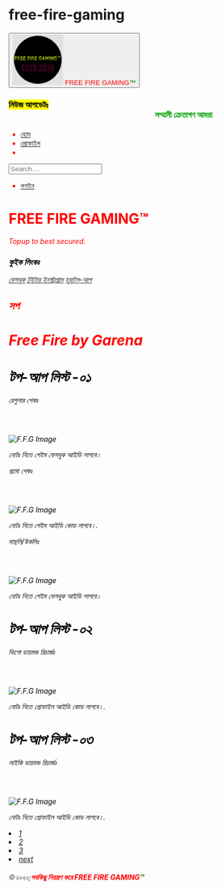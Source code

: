 # free-fire-gaming
<!doctype html><html lang="en"><head><meta charset="utf-8">
 <title>Free Fire Gaming/home.html</title>
 <meta name="viewport" content="width=device-width, initial-scale=1">
 <link rel="stylesheet" type="text/css" href="bootstrap/css/bootstrap.css">
 <!-- Optional Bootstrap theme -->
 <link rel="stylesheet" href="bootstrap/css/bootstrap-theme.css">
<title>Page Title</title>
<meta charset="UTF-8">
<meta name="viewport" content="width=device-width, initial-scale=1">
<style>
* {
  box-sizing: border-box;
}

/* Style the body */
body {
  font-family: Arial, Helvetica, sans-serif;
  margin: 0;
}

/* Header/logo Title */
.header {
  
  padding: 80px;
  text-align: center;
  background: #1abc9c;
  color: white;
}

/* Increase the font size of the heading */
.header h1 {
  font-size: 40px;
}

/* Style the top navigation bar */
.navbar {
  overflow: hidden;
  background-color: #333;
}

/* Style the navigation bar links */
.navbar a {
  float: left;
  display: block;
  color: white;
  
  text-align: center;
  padding: 14px 20px;
  text-decoration: none;
}

/* Right-aligned link */
.navbar a.right {
  float: right;
}

/* Change color on hover */
.navbar a:hover {
  background-color: red;
  color: black;
}

/* Column container */
.row {  
  display: -ms-flexbox; /* IE10 */
  display: flex;
  -ms-flex-wrap: wrap; /* IE10 */
  flex-wrap: wrap;
}
 

/* Create two unequal columns that sits next to each other */
/* Sidebar/left column */
.side {
  -ms-flex: 30%; /* IE10 */
  flex: 30%;
  background-color: #f1f1f1;
  padding: 20px;
}

/* Main column */
.main {   
  -ms-flex: 70%; /* IE10 */
  flex: 70%;
  background-color: white;
  padding: 20px;
}

/* Fake image, just for this example */
  
  
.fakeimg {
  background-color: white;
  width: 100%;
  padding: 10px;
}

/* Footer */
.footer {
  padding: 5px;
  text-align: left;
  background: orange;
}

/* Responsive layout - when the screen is less than 700px wide, make the two columns stack on top of each other instead of next to each other */
@media screen and (max-width: 700px) {
  .row {   
    flex-direction: column;
  }
}

/* Responsive layout - when the screen is less than 400px wide, make the navigation links stack on top of each other instead of next to each other */
@media screen and (max-width: 400px) {
  .navbar a {
  
  
    float: none;
    width: 100%;
  }
}
</style>
</head>
<body>
 <div class="container">
  <nav role="navigation" class="navbar navbar-inverse">
   <!-- Brand and toggle get grouped for better mobile display -->
   <div class="navbar-header">
    <button type="button" data-target="#navbarCollapse" data-toggle="collapse" class="navbar-toggle">
   <img src="ffg.jpeg" alt="F.F.G Image" width="100" height="100">
                <span class="sr-only"><font color= "red">FREE FIRE GAMING<font color= "green">™</font> </span>
                <span class="icon-bar"></span>
                <span class="icon-bar"></span>
                <span class="icon-bar"></span>
            </button>
    <h3><mark>নিউজ আপডেটঃ</mark><marquee><font color= "primary ">সম্মানী ক্রেতাগণ আমরা এই সর্বপ্রথম বাংলাদেশে ফ্রি ফায়ার, ভিগো এবং লাইকি'র ডায়মন্ড টপ-আপ নিয়ে এলাম★★আপনি খুব সহজে এখান থেকে টপ-আপ করতে পারেন★আমরা শুধু বাংলাদেশে নয় এছাড়াও ভারত,পাকিস্তান, ব্রাজিল ও ইন্দোনেশীয়াতে টপ-আপ করে থাকি★★আমরা ইতোমধ্যে উল্লেখিত দেশগুলোর মধ্যে ১,২০,৫২৪ জনের কাছে পৌঁছাতে পেরেছি আপনাদের দো'আয়★★আপনার পছন্দমত প্রোডাক্টটি নির্বাচন করুন আর লুফে নিন আপনার পুরস্কার ★★ধন্যবাদান্তে -FREE FIRE GAMING™ Team.</marquee></a>
   </div>
   <!-- Collection of nav links, forms, and other content for toggling -->
   <div id="navbarCollapse" class="collapse navbar-collapse">
    <ul class="nav navbar-nav">
     <li class="active"><a href="#">হোম</a></li>
     <li><a href="#">প্রোফাইল</a></li>
     <li class="dropdown">
      </ul>
     </li>
    </ul>
    <form role="search" class="navbar-form navbar-left">
     <div class="form-group">
      <input type="text" placeholder="Search.... " class="form-control">
     </div>
    </form>
    <ul class="nav navbar-nav navbar-right">
     <li><a href="#"> লগইন</a></li>
    </ul>
   </div>
  </nav>
 </div>

 <script src="bootstrap/js/jquery.js"></script>
 <script src="bootstrap/js/bootstrap.js"></script>

<div class="header">
  <h1>FREE FIRE GAMING™</h1>
  <p><i>Topup to best secured. </p>
</div>
<p><h3><font color== "red">কুইক লিংকঃ</font></h3></p>
<div class="navbar">
  <a href="#">ফেসবুক</a>
  <a href="#">টুইটার </a>
  <a href="#">ইনস্ট্রাগ্রাম</a>
   <a href="#">হুয়াটস্-আপ</a>
</div>

<div class="row">
  <div class="side">
    <h2>সপ</h2>
  <p><h1><font color = "red">Free Fire by Garena </font></p>
    <h1><font color== "green">টপ-আপ লিস্ট -০১</h1>
    
<div class="fakeimg" style="height:60px;">রেগুলার পেকঃ</div><br>
<img src=".jpg" alt="F.F.G Image" width="100" height="100">
    <p> নোটঃ নিতে গেইম ফেসবুক আইডি লাগবে।</p>
    <div class="fakeimg" style="height:60px;">প্রমো পেকঃ</div><br>
      <img src=".jpg" alt="F.F.G Image" width="100" height="100">
    <p>নোটঃ নিতে গেইম আইডি কোড লাগবে।.</p>
    <div class="fakeimg" style="height:60px;">মান্থলি/উকলিঃ</div><br>
      <img src=".jpg" alt="F.F.G Image" width="100" height="100">
      <p>নোটঃ নিতে গেইম ফেসবুক আইডি লাগবে।</p>
      <h1><font color== "green">টপ-আপ লিস্ট -০২</h1>
  <div class="fakeimg" style="height:60px;">ভিগো ডায়মন্ড রিচার্জঃ</div><br>
   <img src=".jpg" alt="F.F.G Image" width="100" height="100">
   <p>নোটঃ নিতে প্রোফাইল  আইডি কোড লাগবে।.</p>
   <h1><font color== "green">টপ-আপ লিস্ট -০৩</h1>
   <div class="fakeimg" style="height:60px;">লাইকি ডায়মন্ড রিচার্জঃ</div><br>
  </div>
 <tab>  <img src=".jpg" alt="F.F.G Image" width="100" height="100">
  <tab> 
  <p>নোটঃ নিতে প্রোফাইল  আইডি কোড লাগবে।.</p>
  <div class="main">
  </div>
</div>
<li><a href="#">1</a></li>
<li><a href="#">2</a></li>
<li><a href="#">3</a></li>
<li><a href="#">next</a></li>
<div class="footer">
  <h5><font color="grey">©২০২০;<font color="red">সবকিছু  নিয়ন্ত্রণ করে FREE FIRE GAMING<font color= "green">™</font></h5>
</div> 
  </body>
  </html>
